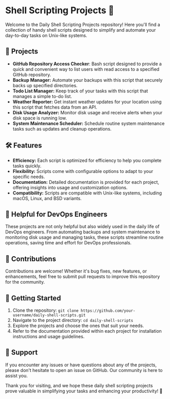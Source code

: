 # Shell Scripting Projects 🚀

Welcome to the Daily Shell Scripting Projects repository! Here you'll find a collection of handy shell scripts designed to simplify and automate your day-to-day tasks on Unix-like systems.

## 📂 Projects

- **GitHub Repository Access Checker**: Bash script designed to provide a quick and convenient way to list users with read access to a specified GitHub repository.
- **Backup Manager:** Automate your backups with this script that securely backs up specified directories.
- **Todo List Manager:** Keep track of your tasks with this script that manages a simple to-do list.
- **Weather Reporter:** Get instant weather updates for your location using this script that fetches data from an API.
- **Disk Usage Analyzer:** Monitor disk usage and receive alerts when your disk space is running low.
- **System Maintenance Scheduler:** Schedule routine system maintenance tasks such as updates and cleanup operations.
  

## 🛠️ Features

- **Efficiency:** Each script is optimized for efficiency to help you complete tasks quickly.
- **Flexibility:** Scripts come with configurable options to adapt to your specific needs.
- **Documentation:** Detailed documentation is provided for each project, offering insights into usage and customization options.
- **Compatibility:** Scripts are compatible with Unix-like systems, including macOS, Linux, and BSD variants.

## 💼 Helpful for DevOps Engineers

These projects are not only helpful but also widely used in the daily life of DevOps engineers. From automating backups and system maintenance to monitoring disk usage and managing tasks, these scripts streamline routine operations, saving time and effort for DevOps professionals.

## 🤝 Contributions

Contributions are welcome! Whether it's bug fixes, new features, or enhancements, feel free to submit pull requests to improve this repository for the community.

## 🚀 Getting Started

1. Clone the repository: `git clone https://github.com/your-username/daily-shell-scripts.git`
2. Navigate to the project directory: `cd daily-shell-scripts`
3. Explore the projects and choose the ones that suit your needs.
4. Refer to the documentation provided within each project for installation instructions and usage guidelines.

## 💬 Support

If you encounter any issues or have questions about any of the projects, please don't hesitate to open an issue on GitHub. Our community is here to assist you.

Thank you for visiting, and we hope these daily shell scripting projects prove valuable in simplifying your tasks and enhancing your productivity! 🙌
